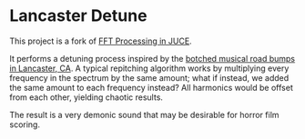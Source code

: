 # Lancaster Detune

This project is a fork of [FFT Processing in JUCE](https://audiodev.blog/fft-processing/).

It performs a detuning process inspired by the [botched musical road bumps in Lancaster, CA](https://www.youtube.com/watch?v=EK1ocEbJA7c). A typical repitching algorithm works by multiplying every frequency in the spectrum by the same amount; what if instead, we added the same amount to each frequency instead? All harmonics would be offset from each other, yielding chaotic results. 

The result is a very demonic sound that may be desirable for horror film scoring. 

